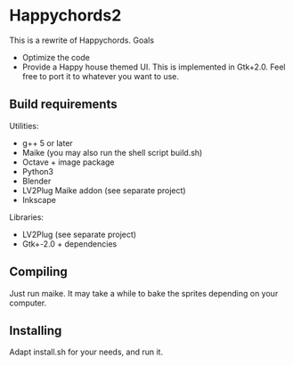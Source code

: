 Happychords2
============

This is a rewrite of Happychords. Goals

 * Optimize the code
 * Provide a Happy house themed UI. This is implemented in Gtk+2.0. Feel free to port it to whatever you want to use.

Build requirements
------------------

Utilities:

 * g++ 5 or later
 * Maike (you may also run the shell script build.sh)
 * Octave + image package
 * Python3
 * Blender
 * LV2Plug Maike addon (see separate project)
 * Inkscape


Libraries:

 * LV2Plug (see separate project)
 * Gtk+-2.0 + dependencies


Compiling
---------
Just run maike. It may take a while to bake the sprites depending on your computer.

Installing
----------
Adapt  install.sh for your needs, and run it.